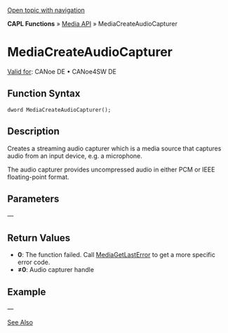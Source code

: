 [Open topic with navigation](../../../../../CANoeDEFamily.htm#Topics/CAPLFunctions/Media/Functions/CAPLfunctionMediaCreateAudioCapturer.md)

**CAPL Functions** » [Media API](../CAPLfunctionsMediaOverview.md) » MediaCreateAudioCapturer

# MediaCreateAudioCapturer

[Valid for](../../../Shared/FeatureAvailability.md): CANoe DE • CANoe4SW DE

## Function Syntax

```
dword MediaCreateAudioCapturer();
```

## Description

Creates a streaming audio capturer which is a media source that captures audio from an input device, e.g. a microphone.

The audio capturer provides uncompressed audio in either PCM or IEEE floating-point format.

## Parameters

—

## Return Values

- **0**: The function failed. Call [MediaGetLastError](CAPLfunctionMediaGetLastError.md) to get a more specific error code.
- **≠0**: Audio capturer handle

## Example

—

[See Also](javascript:void(0);)